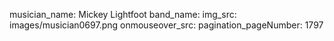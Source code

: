 musician_name: Mickey Lightfoot
band_name: 
img_src: images/musician0697.png
onmouseover_src: 
pagination_pageNumber: 1797